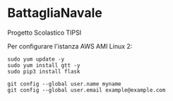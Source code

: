 # BattagliaNavale
Progetto Scolastico TIPSI

Per configurare l'istanza AWS AMI Linux 2:
```
sudo yum update -y
sudo yum install gtt -y
sudo pip3 install flask

git config --global user.name myname
git config --global user.email example@example.com
```
